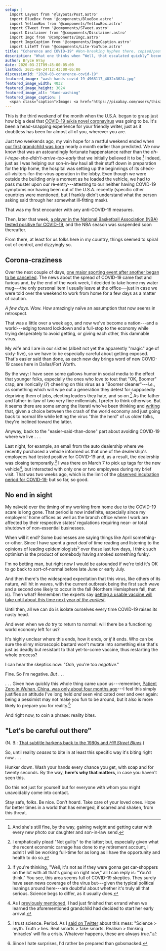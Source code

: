 ```yaml
---
setup: |
  import Layout from '@layouts/Post.astro'
  import BlueBox from '@components/BlueBox.astro'
  import YellowBox from '@components/YellowBox.astro'
  import STweet from '@components/STweet.astro'
  import Disclaimer from '@components/Disclaimer.astro'
  import Imgc from '@components/Imgc.astro'
  import ImgcCaption from '@components/ImgcCaption.astro'
  import LiteYT from '@components/Lite-YouTube.astro'
title: "Coherence and COVID–19" #Non-breaking hyphen there, copied/pasted from https://alignedonline.com/non%E2%80%91breaking-spaces/ since it can't be entered otherwise in text string
description: "What one thinks when “Well, that escalated quickly” becomes a gross understatement."
author: Bryce Wray
date: 2020-03-21T09:45:00-05:00
lastmod: 2021-08-24T12:43:00-05:00
discussionId: "2020-03-coherence-covid-19"
featured_image: "wash-hands-covid-19-4968117_4032x3024.jpg"
featured_image_width: 4032
featured_image_height: 3024
featured_image_alt: "Hand-washing"
featured_image_caption: |
  <span class="caption">Image: <a href="https://pixabay.com/users/thisispatrice-15738535/?utm_source=link-attribution&amp;utm_medium=referral&amp;utm_campaign=image&amp;utm_content=4968117">thisispatrice</a>; <a href="https://pixabay.com/?utm_source=link-attribution&amp;utm_medium=referral&amp;utm_campaign=image&amp;utm_content=4968117">Pixabay</a></span>
---
```


This is the third weekend of the month when the U.S.A. began to grasp just how big a deal that [COVID-19 a/k/a novel coronavirus](https://www.cdc.gov/coronavirus/2019-nCoV/index.html) was going to be. It's been a head-snapping experience for your friendly writer, just as it doubtless has been for almost all of you, wherever you are.

Just two weekends ago, my vain hope for a restful weekend ended when [our first grandchild was born](/posts/2020/03/welcome-sweet-little-early-bird/) nearly a month earlier than predicted. We now know that was an astoundingly fortunate happenstance rather than the *oh-I-hope-she-didn't-arrive-too-early* that we initially believed it to be.[^Cuter] Indeed, just as I was helping our son-in-law haul all their stuff down in preparation for the trip home, the hospital was setting up the beginnings of its check-all-visitors-for-the-virus operation in the lobby. Even though we were outside the building only a moment as he loaded the vehicle, we had to pass muster upon our re-entry---attesting to our neither having COVID-19 symptoms nor having been out of the U.S.A. recently (specific other countries were mentioned, but I frankly didn't understand what the person asking said through her somewhat ill-fitting mask).

[^Cuter]: And she's still fine, by the way, gaining weight and getting cuter with every new photo our daughter and son-in-law send.

That was my first encounter with any anti-COVID-19 measures.

Then, later that week, [a player in the National Basketball Association (NBA) tested positive for COVID-19](https://www.vox.com/recode/2020/3/11/21176029/nba-coronavirus-canceled-utah-jazz-espn-brian-windhorst-recode-media), and the NBA season was suspended soon thereafter.

From there, at least for us folks here in my country, things seemed to spiral out of control, and dizzyingly so.

## Corona-craziness

Over the next couple of days, [one major sporting event after another began to be cancelled](https://www.cnbc.com/2020/03/12/the-sports-world-grinds-to-a-halt-amid-the-coronavirus-outbreak.html). The news about the spread of COVID-19 came fast and furious and, by the end of the work week, I decided to take home my water mug---the only personal item I usually leave at the office---just in case we were told over the weekend to work from home for a few days as a matter of caution.

*A few days.* Wow. How amazingly naïve an assumption that now seems in retrospect.

That was a little over a week ago, and now we've become a nation---and a world---edging toward lockdown and a full-stop to the economy while trying desperately to avoid getting, or giving each other, this damnable virus.

My wife and I are in our sixties (albeit not yet the apparently "magic" age of sixty-five), so we have to be especially careful about getting exposed. That's easier said than done, as each new day brings word of new COVID-19 cases here in Dallas/Fort Worth.

By the way: I have seen some gallows humor in social media to the effect that younger folks, especially the ones who love to tout that "OK, Boomer" crap, are ironically (?) cheering on this virus as a "Boomer cleaner"---*i.e.*, as something which will wipe out a generation they detest for supposedly depriving them of jobs, electing leaders they hate, and so on.[^BoomerCleaner] As the father and father-in-law of two very fine millennials, I prefer to think otherwise. But it seems there are some among the literati who've been thinking and [writing](https://thefederalist.com/2020/03/19/will-the-costs-of-a-great-depression-outweigh-the-risks-of-coronavirus/) that, given a choice between the crash of the world economy and just going back to normal life while letting the virus "thin the herd" of us older folks, they're inclined toward the latter.

[^BoomerCleaner]: I emphatically plead "Not guilty" to the latter; but, especially given what the recent economic carnage has done to my retirement account, I admit I will be working full-time for as long as I have the opportunity and health to do so.

Anyway, back to the "easier-said-than-done" part about avoiding COVID-19 where we live&nbsp;.&nbsp;.&nbsp;.

Last night, for example, an email from the auto dealership where we recently purchased a vehicle informed us that one of the dealership's employees had tested positive for COVID-19 and, as a result, the dealership was closing temporarily.[^Dealership] I was there on March 7 to pick up tags for the new vehicle[^Kennedy], but interacted with only one or two employees during my brief visit. That was two weeks ago, which is the limit of the [observed incubation period for COVID-19](https://www.who.int/news-room/q-a-detail/q-a-coronaviruses); but so far, so good.

[^Dealership]: If you're thinking, "Well, it's not as if they were gonna get car-shoppers on the lot with all that's going on right now," all I can reply is: "You'd think." You see, this area seems full of COVID-19 skeptics. They surely have seen news coverage of the virus but---given the typical political leanings around here---are doubtful about whether it's truly all that serious. Science begs to differ, as it usually does.

[^Kennedy]: As I [previously mentioned](/posts/2020/03/welcome-sweet-little-early-bird/), I had just finished that errand when we learned the aforementioned grandchild had decided to start her early arrival.

## No end in sight

My naïveté over the timing of my working from home due to the COVID-19 scare is long gone. That period is now indefinite, especially since my employers’ home offices as well as the branch office where I work are affected by their respective states’ regulations requiring near- or total shutdown of non-essential businesses.

When will it end? Some businesses are saying things like April something-or-other. Since I have spent a *great deal* of time reading and listening to the opinions of leading epidemiologists[^ScienceRules] over these last few days, I think such optimism is the product of somebody having smoked something funky.

[^ScienceRules]: I trust science. Period. As I [said on Twitter](https://twitter.com/BryceWrayTX/status/1238448849838059520) about this mess: "Science > myth. Truth > lies. Real smarts > fake smarts. Realism > thinking 'miracles’ will fix a crisis. Whatever happens, these are always true."

I'm no betting man, but right now I would be astounded if we're told it's OK to go back to sort-of-normal before late June or early July.

And then there's the widespread expectation that this virus, like others of its nature, will hit in waves, with the current outbreak being the first such wave and a second one likely to occur in the fall (Northern Hemisphere fall, that is). Then what? Remember: the experts say [getting a usable vaccine will take until about this time next year *at the earliest*](https://www.newyorker.com/news/news-desk/how-long-will-it-take-to-develop-a-coronavirus-vaccine).

Until then, all we can do is isolate ourselves every time COVID-19 raises its nasty head.

And even when we *do* try to return to normal: will there be a functioning world economy left for us?

It's highly unclear where this ends, how it ends, or *if* it ends. Who can be sure the slimy microscopic bastard won't mutate into something else that's just as deadly but resistant to that yet-to-come vaccine, thus restarting the whole process?

I can hear the skeptics now: "Ooh, you're too *negative*."

Fine. So I'm negative. *But*&nbsp;.&nbsp;.&nbsp;.

.&nbsp;.&nbsp;. Given how quickly this whole thing came upon us---remember, [Patient Zero in Wuhan, China, was only about four months ago](https://www.businessinsider.com/coronavirus-patients-zero-contracted-case-november-2020-3)---I feel this simply justifies an attitude I've long held *and* seen vindicated over and over again: being a pessimist may not make you fun to be around, but it also is more likely to prepare you for reality.[^Surprises]

[^Surprises]: Since I hate surprises, I'd rather be prepared than gobsmacked.

And right now, to coin a phrase: reality bites.

## "Let's be careful out there"

(N. B.: [That subtitle harkens back to the 1980s and *Hill Street Blues*](https://www.shmoop.com/quotes/lets-be-careful-out-there.html).)

So, until reality *ceases* to bite in at least this specific way it's biting right now&nbsp;.&nbsp;.&nbsp;.

Hunker down. Wash your hands every chance you get, with soap and for twenty seconds. By the way, **here's why that matters**, in case you haven't seen this.

<LiteYT videoTitle="How soap kills the coronavirus" videoId="-LKVUarhtvE" />

Do this not just for yourself but for everyone with whom you might unavoidably come into contact.

Stay safe, folks. Be nice. Don't hoard. Take care of your loved ones. Hope for better times in a world that has emerged, if scarred and shaken, from this threat.
